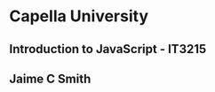 <h1>  Capella University </h1>
<h2> Introduction to JavaScript - IT3215<h2>
<h2> Jaime C Smith </h2>
